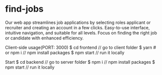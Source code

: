 # find-jobs
Our web app streamlines job applications by selecting roles applicant or recruiter and creating an account in a few clicks. Easy-to-use interface, intuitive navigation, and suitable for all levels. Focus on finding the right job or candidate with enhanced efficiency.

Client-side usage(PORT: 3000)
$ cd frontend          // go to client folder
$ yarn # or npm i    // npm install packages
$ npm start        // run it locally


Start
$ cd backend  // go to server folder
$ npm i       // npm install packages
$ npm start // run it locally

